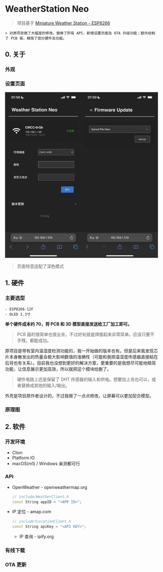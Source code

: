 # WeatherStation Neo

> 项目基于 [Miniature Weather Station - ESP8266](https://www.instructables.com/id/Minitaure-Weather-Station-ESP8266/)
>
    > 对原项目做了大幅度的修改。替换了所有 API，新增设置页面及 OTA 升级功能；额外绘制了 PCB 板，精简了部分硬件及功能。

## 0. 关于

### 外观

### 设置页面

![](https://raw.githubusercontent.com/HongDing97/imgs/main/IMG_0311.JPEG)

> 页面特意适配了深色模式

## 1. 硬件

### 主要选型

	- ESP8266-12F
	- OLED 1.3寸

**单个硬件成本约 70，将 PCB 和 3D 模型直接发送给工厂加工即可。**

> PCB 画的很简单也很业余，不过好处就是焊接起来非常简单。应该只要不手残，都能成功。

原项目是带有室内温湿度检测功能的，我一开始做的版本也有。但是后来我发现芯片本身散发出的热量会极大影响数值的准确性（可能和我把温湿度传感器直接粘在后背也有关系）。目前我也没想到更好的解决方案，更重要的是我想尽可能地精简功能，让信息展示更加高效，所以就把这个模块给删了。

> 硬件电路上还是保留了 DHT 传感器的输入和供电。想要加上去也可以，或者替换成其他的输入/输出。

外壳是项目原作者设计的，不过我做了一点点修改，让屏幕可以更加契合模型。

### 原理图

## 2. 软件

### 开发环境

- Clion
- Platform IO
- macOS(m1) / Windows 亲测都可行

### API

 - OpenWeather - openweathermap.org

   ```c++
   // include/WeatherClient.h
   const String appID = "<APP ID>";
   ```

 - IP 定位 - amap.com

   ```c++
   // include?LocationClient.h
   const String apiKey = "<API KEY>";
   ```

	- IP 查询 - ipify.org

### 有线下载

### OTA 更新

